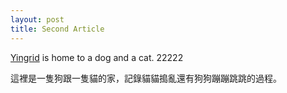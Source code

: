 ```yaml
---
layout: post
title: Second Article
---
```


[Yingrid](http://andy88566y.github.io) is home to a dog and a cat.
22222

這裡是一隻狗跟一隻貓的家，記錄貓貓搗亂還有狗狗蹦蹦跳跳的過程。

